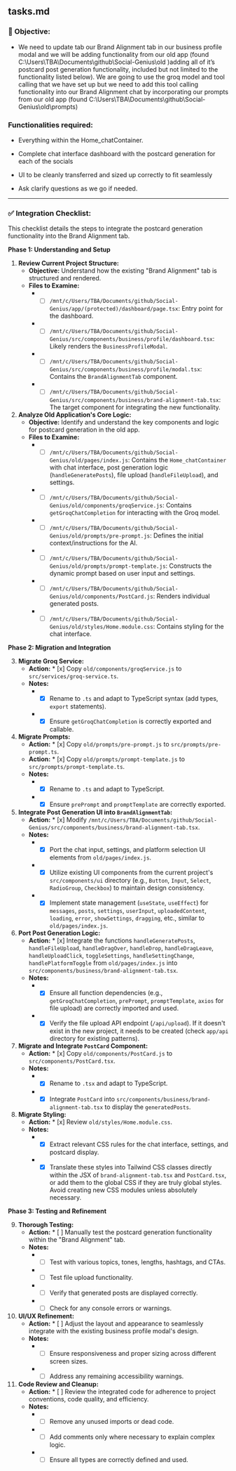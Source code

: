 ## tasks.md

### 🎯 Objective:

- We need to update tab our Brand Alignment tab in our business profile modal and we will be adding functionality from our old app (found C:\Users\TBA\Documents\github\Social-Genius\old )adding all of it’s postcard post generation functionality, included but not limited to the functionality listed below). We are going to use the groq model and tool calling that we have set up but we need to add this tool calling functionality into our Brand Alignment chat by incorporating our prompts from our old app (found C:\Users\TBA\Documents\github\Social-Genius\old\prompts)


### Functionalities required:

- Everything within the Home_chatContainer.
- Complete chat interface dashboard with the postcard generation for each of the socials
- UI to be cleanly transferred and sized up correctly to fit seamlessly

- Ask clarify questions as we go if needed.

---

### ✅ Integration Checklist:

This checklist details the steps to integrate the postcard generation functionality into the Brand Alignment tab.

**Phase 1: Understanding and Setup**

1.  **Review Current Project Structure:**
    *   **Objective:** Understand how the existing "Brand Alignment" tab is structured and rendered.
    *   **Files to Examine:**
        *   * [ ] `/mnt/c/Users/TBA/Documents/github/Social-Genius/app/(protected)/dashboard/page.tsx`: Entry point for the dashboard.
        *   * [ ] `/mnt/c/Users/TBA/Documents/github/Social-Genius/src/components/business/profile/dashboard.tsx`: Likely renders the `BusinessProfileModal`.
        *   * [ ] `/mnt/c/Users/TBA/Documents/github/Social-Genius/src/components/business/profile/modal.tsx`: Contains the `BrandAlignmentTab` component.
        *   * [ ] `/mnt/c/Users/TBA/Documents/github/Social-Genius/src/components/business/brand-alignment-tab.tsx`: The target component for integrating the new functionality.

2.  **Analyze Old Application's Core Logic:**
    *   **Objective:** Identify and understand the key components and logic for postcard generation in the old app.
    *   **Files to Examine:**
        *   * [ ] `/mnt/c/Users/TBA/Documents/github/Social-Genius/old/pages/index.js`: Contains the `Home_chatContainer` with chat interface, post generation logic (`handleGeneratePosts`), file upload (`handleFileUpload`), and settings.
        *   * [ ] `/mnt/c/Users/TBA/Documents/github/Social-Genius/old/components/groqService.js`: Contains `getGroqChatCompletion` for interacting with the Groq model.
        *   * [ ] `/mnt/c/Users/TBA/Documents/github/Social-Genius/old/prompts/pre-prompt.js`: Defines the initial context/instructions for the AI.
        *   * [ ] `/mnt/c/Users/TBA/Documents/github/Social-Genius/old/prompts/prompt-template.js`: Constructs the dynamic prompt based on user input and settings.
        *   * [ ] `/mnt/c/Users/TBA/Documents/github/Social-Genius/old/components/PostCard.js`: Renders individual generated posts.
        *   * [ ] `/mnt/c/Users/TBA/Documents/github/Social-Genius/old/styles/Home.module.css`: Contains styling for the chat interface.

**Phase 2: Migration and Integration**

3.  **Migrate Groq Service:**
    *   **Action:** * [x] Copy `old/components/groqService.js` to `src/services/groq-service.ts`.
    *   **Notes:**
        *   * [x] Rename to `.ts` and adapt to TypeScript syntax (add types, `export` statements).
        *   * [x] Ensure `getGroqChatCompletion` is correctly exported and callable.

4.  **Migrate Prompts:**
    *   **Action:** * [x] Copy `old/prompts/pre-prompt.js` to `src/prompts/pre-prompt.ts`.
    *   **Action:** * [x] Copy `old/prompts/prompt-template.js` to `src/prompts/prompt-template.ts`.
    *   **Notes:**
        *   * [x] Rename to `.ts` and adapt to TypeScript.
        *   * [x] Ensure `prePrompt` and `promptTemplate` are correctly exported.

5.  **Integrate Post Generation UI into `BrandAlignmentTab`:**
    *   **Action:** * [x] Modify `/mnt/c/Users/TBA/Documents/github/Social-Genius/src/components/business/brand-alignment-tab.tsx`.
    *   **Notes:**
        *   * [x] Port the chat input, settings, and platform selection UI elements from `old/pages/index.js`.
        *   * [x] Utilize existing UI components from the current project's `src/components/ui` directory (e.g., `Button`, `Input`, `Select`, `RadioGroup`, `Checkbox`) to maintain design consistency.
        *   * [x] Implement state management (`useState`, `useEffect`) for `messages`, `posts`, `settings`, `userInput`, `uploadedContent`, `loading`, `error`, `showSettings`, `dragging`, etc., similar to `old/pages/index.js`.

6.  **Port Post Generation Logic:**
    *   **Action:** * [x] Integrate the functions `handleGeneratePosts`, `handleFileUpload`, `handleDragOver`, `handleDrop`, `handleDragLeave`, `handleUploadClick`, `toggleSettings`, `handleSettingChange`, `handlePlatformToggle` from `old/pages/index.js` into `src/components/business/brand-alignment-tab.tsx`.
    *   **Notes:**
        *   * [x] Ensure all function dependencies (e.g., `getGroqChatCompletion`, `prePrompt`, `promptTemplate`, `axios` for file upload) are correctly imported and used.
        *   * [x] Verify the file upload API endpoint (`/api/upload`). If it doesn't exist in the new project, it needs to be created (check `app/api` directory for existing patterns).

7.  **Migrate and Integrate `PostCard` Component:**
    *   **Action:** * [x] Copy `old/components/PostCard.js` to `src/components/PostCard.tsx`.
    *   **Notes:**
        *   * [x] Rename to `.tsx` and adapt to TypeScript.
        *   * [x] Integrate `PostCard` into `src/components/business/brand-alignment-tab.tsx` to display the `generatedPosts`.

8.  **Migrate Styling:**
    *   **Action:** * [x] Review `old/styles/Home.module.css`.
    *   **Notes:**
        *   * [x] Extract relevant CSS rules for the chat interface, settings, and postcard display.
        *   * [x] Translate these styles into Tailwind CSS classes directly within the JSX of `brand-alignment-tab.tsx` and `PostCard.tsx`, or add them to the global CSS if they are truly global styles. Avoid creating new CSS modules unless absolutely necessary.

**Phase 3: Testing and Refinement**

9.  **Thorough Testing:**
    *   **Action:** * [ ] Manually test the postcard generation functionality within the "Brand Alignment" tab.
    *   **Notes:**
        *   * [ ] Test with various topics, tones, lengths, hashtags, and CTAs.
        *   * [ ] Test file upload functionality.
        *   * [ ] Verify that generated posts are displayed correctly.
        *   * [ ] Check for any console errors or warnings.

10. **UI/UX Refinement:**
    *   **Action:** * [ ] Adjust the layout and appearance to seamlessly integrate with the existing business profile modal's design.
    *   **Notes:**
        *   * [ ] Ensure responsiveness and proper sizing across different screen sizes.
        *   * [ ] Address any remaining accessibility warnings.

11. **Code Review and Cleanup:**
    *   **Action:** * [ ] Review the integrated code for adherence to project conventions, code quality, and efficiency.
    *   **Notes:**
        *   * [ ] Remove any unused imports or dead code.
        *   * [ ] Add comments only where necessary to explain complex logic.
        *   * [ ] Ensure all types are correctly defined and used.